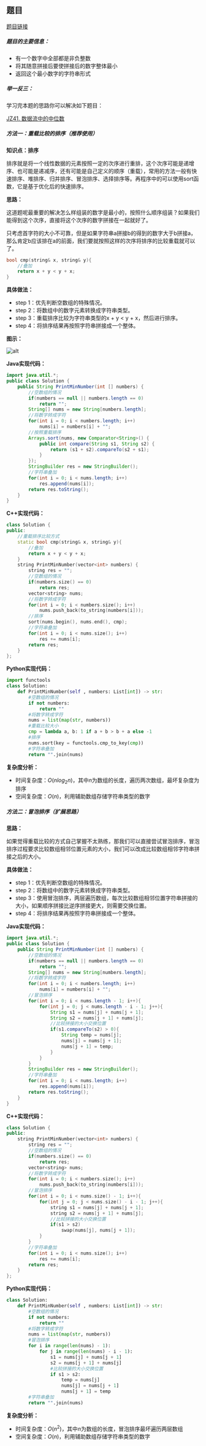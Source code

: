 ## 题目
[题目链接](https://www.nowcoder.com/practice/8fecd3f8ba334add803bf2a06af1b993?tpId=196&tqId=23288&sourceUrl=/exam/oj&channenl=wgithub&fromPut=wgithub)

##### 题目的主要信息：

- 有一个数字中全部都是非负整数
- 将其随意拼接后要使拼接后的数字整体最小
- 返回这个最小数字的字符串形式

##### 举一反三：

学习完本题的思路你可以解决如下题目：

[JZ41. 数据流中的中位数](https://www.nowcoder.com/practice/9be0172896bd43948f8a32fb954e1be1?tpId=13&tqId=23457)

##### 方法一：重载比较的排序（推荐使用）

**知识点：排序**

排序就是将一个线性数据的元素按照一定的次序进行重排，这个次序可能是递增序、也可能是递减序，还有可能是自己定义的顺序（重载），常用的方法一般有快速排序、堆排序、归并排序、冒泡排序、选择排序等。再程序中的可以使用sort函数，它是基于优化后的快速排序。

**思路：**

这道题呢最重要的解决怎么样组装的数字是最小的，按照什么顺序组装？如果我们能得到这个次序，直接将这个次序的数字拼接在一起就好了。

只考虑首字符的大小不可靠，但是如果字符串a拼接b的得到的数字大于b拼接a，那么肯定b应该排在a的前面，我们要就按照这样的次序将排序的比较重载就可以了。

```cpp
bool cmp(string& x, string& y){
    //叠加
    return x + y < y + x;
}
```

**具体做法：**

- step 1：优先判断空数组的特殊情况。
- step 2：将数组中的数字元素转换成字符串类型。
- step 3：重载排序比较为字符串类型的x + y < y + x，然后进行排序。
- step 4：将排序结果再按照字符串拼接成一个整体。

**图示：**

![alt](https://uploadfiles.nowcoder.com/images/20220421/397721558_1650537204103/CFE634E907B281DE0A4B82E67C275D44)

**Java实现代码：**
```java
import java.util.*;
public class Solution {
    public String PrintMinNumber(int [] numbers) {
        //空数组的情况
        if(numbers == null || numbers.length == 0)
            return "";
        String[] nums = new String[numbers.length];
        //将数字转成字符
        for(int i = 0; i < numbers.length; i++)
            nums[i] = numbers[i] + "";
        //按照重载排序
        Arrays.sort(nums, new Comparator<String>() {
            public int compare(String s1, String s2) {
                return (s1 + s2).compareTo(s2 + s1);
            }
        });
        StringBuilder res = new StringBuilder();
        //字符串叠加
        for(int i = 0; i < nums.length; i++)
            res.append(nums[i]);
        return res.toString();
    }
}
```
**C++实现代码：**
```cpp
class Solution {
public:
    //重载排序比较方式
    static bool cmp(string& x, string& y){
        //叠加
        return x + y < y + x;
    }
    string PrintMinNumber(vector<int> numbers) {
        string res = "";
        //空数组的情况
        if(numbers.size() == 0)
            return res;
        vector<string> nums;
        //将数字转成字符
        for(int i = 0; i < numbers.size(); i++)
            nums.push_back(to_string(numbers[i]));
        //排序
        sort(nums.begin(), nums.end(), cmp);
        //字符串叠加
        for(int i = 0; i < nums.size(); i++)
            res += nums[i];
        return res;
    }
};
```
**Python实现代码：**
```python
import functools
class Solution:
    def PrintMinNumber(self , numbers: List[int]) -> str:
        #空数组的情况
        if not numbers:
            return ""
        #将数字转成字符
        nums = list(map(str, numbers))
        #重载比较大小
        cmp = lambda a, b: 1 if a + b > b + a else -1
        #排序
        nums.sort(key = functools.cmp_to_key(cmp))
        #字符串叠加
        return "".join(nums)
```
**复杂度分析：**
- 时间复杂度：$O(nlog_2n)$，其中$n$为数组的长度，遍历两次数组，最坏复杂度为排序
- 空间复杂度：$O(n)$，利用辅助数组存储字符串类型的数字

##### 方法二：冒泡排序（扩展思路）

**思路：**

如果觉得重载比较的方式自己掌握不太熟练，那我们可以直接尝试冒泡排序，冒泡排序过程要求比较数组相邻位置元素的大小，我们可以改成比较数组相邻字符串拼接之后的大小。

**具体做法：**

- step 1：优先判断空数组的特殊情况。
- step 2：将数组中的数字元素转换成字符串类型。
- step 3：使用冒泡排序，两层遍历数组，每次比较数组相邻位置字符串拼接的大小，如果顺序拼接比逆序拼接更大，则需要交换位置。
- step 4：将排序结果再按照字符串拼接成一个整体。

**Java实现代码：**
```java
import java.util.*;
public class Solution {
    public String PrintMinNumber(int [] numbers) {
        //空数组的情况
        if(numbers == null || numbers.length == 0)
            return "";
        String[] nums = new String[numbers.length];
        //将数字转成字符
        for(int i = 0; i < numbers.length; i++)
            nums[i] = numbers[i] + "";
        //冒泡排序
        for(int i = 0; i < nums.length - 1; i++){
            for(int j = 0; j < nums.length - i - 1; j++){
                String s1 = nums[j] + nums[j + 1];
                String s2 = nums[j + 1] + nums[j];
                //比较拼接的大小交换位置
                if(s1.compareTo(s2) > 0){
                    String temp = nums[j];
                    nums[j] = nums[j + 1];
                    nums[j + 1] = temp;
                }
            }
        }
        StringBuilder res = new StringBuilder();
        //字符串叠加
        for(int i = 0; i < nums.length; i++)
            res.append(nums[i]);
        return res.toString();
    }
}
```
**C++实现代码：**
```cpp
class Solution {
public:
    string PrintMinNumber(vector<int> numbers) {
        string res = "";
        //空数组的情况
        if(numbers.size() == 0)
            return res;
        vector<string> nums;
        //将数字转成字符
        for(int i = 0; i < numbers.size(); i++)
            nums.push_back(to_string(numbers[i]));
        //冒泡排序
        for(int i = 0; i < nums.size() - 1; i++){
            for(int j = 0; j < nums.size() - i - 1; j++){
                string s1 = nums[j] + nums[j + 1];
                string s2 = nums[j + 1] + nums[j];
                //比较拼接的大小交换位置
                if(s1 > s2)
                    swap(nums[j], nums[j + 1]);
            }
        }
        //字符串叠加
        for(int i = 0; i < nums.size(); i++)
            res += nums[i];
        return res;
    }
};
```
**Python实现代码：**
```python
class Solution:
    def PrintMinNumber(self , numbers: List[int]) -> str:
        #空数组的情况
        if not numbers:
            return ""
        #将数字转成字符
        nums = list(map(str, numbers))
        #冒泡排序
        for i in range(len(nums) - 1):
            for j in range(len(nums) - i - 1):
                s1 = nums[j] + nums[j + 1]
                s2 = nums[j + 1] + nums[j]
                #比较拼接的大小交换位置
                if s1 > s2:
                    temp = nums[j]
                    nums[j] = nums[j + 1]
                    nums[j + 1] = temp
        #字符串叠加
        return "".join(nums)
```
**复杂度分析：**
- 时间复杂度：$O(n^2)$，其中$n$为数组的长度，冒泡排序最坏遍历两层数组
- 空间复杂度：$O(n)$，利用辅助数组存储字符串类型的数字